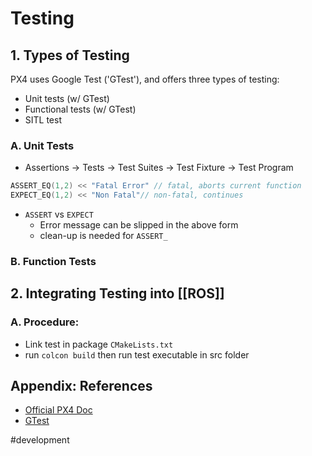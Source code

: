 # Testing

## 1. Types of Testing

PX4 uses Google Test ('GTest'), and offers three types of testing:
- Unit tests (w/ GTest)
- Functional tests (w/ GTest)
- SITL test

### A. Unit Tests
- Assertions -> Tests -> Test Suites -> Test Fixture -> Test Program
```c++
ASSERT_EQ(1,2) << "Fatal Error" // fatal, aborts current function
EXPECT_EQ(1,2) << "Non Fatal"// non-fatal, continues
```
- ```ASSERT``` vs ```EXPECT```
	- Error message can be slipped in the above form
	- clean-up is needed for ```ASSERT_```

### B. Function Tests

## 2. Integrating Testing into [[ROS]]
### A. Procedure:
- Link test in package `CMakeLists.txt`
- run `colcon build` then run test executable in src folder

## Appendix: References
- [Official PX4 Doc](https://docs.px4.io/v1.12/en/test_and_ci/unit_tests.html)
- [GTest](https://google.github.io/googletest/primer.html)


#development 